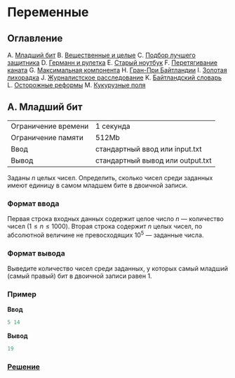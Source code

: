 # Переменные

## Оглавление

A. [Младший бит](#Младший-бит)
B. [Вещественные и целые](#Вещественные-и-целые)
C. [Подбор лучшего защитника](#Подбор-лучшего-защитника)
D. [Германн и рулетка](#Германн-и-рулетка)
E. [Старый ноутбук](#Старый-ноутбук)
F. [Перетягивание каната](#Перетягивание-каната)
G. [Максимальная компонента](#Максимальная-компонента)
H. [Гран-При Байтландии](#Гран-При-Байтландии)
I. [Золотая лихорадка](#Золотая-лихорадка)
J. [Журналистское расследование](#Журналистское-расследование)
K. [Байтландский словарь](#Байтландский-словарь)
L. [Осторожные реформы](#Осторожные-реформы)
M. [Кукурузные поля](#Кукурузные-поля)

## A. Младший бит

<table>
      <tr><td>Ограничение времени</td><td>1 секунда</td></tr>
      <tr><td>Ограничение памяти</td><td>512Mb</td></tr>
      <tr><td>Ввод</td><td>стандартный ввод или input.txt</td></tr>
      <tr><td>Вывод</td><td>стандартный вывод или output.txt</td></tr>
</table>

Заданы $n$ целых чисел. Определить, сколько чисел среди заданных имеют единицу в самом младшем бите в двоичной записи.

### Формат ввода

Первая строка входных данных содержит целое число $n$ — количество чисел $(1≤n≤1000)$.
Вторая строка содержит $n$ целых чисел, по абсолютной величине не превосходящих $10^5$ — заданные числа.

### Формат вывода

Выведите количество чисел среди заданных, у которых самый младший (самый правый) бит в двоичной записи равен 1.

### Пример

**Ввод**
```c++
5 14
```
**Вывод**
```c++
19
```

### [Решение](A.cpp)
